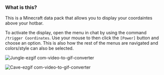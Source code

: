 ### What is this?
This is a Minecraft data pack that allows you to display your coordaintes above your hotbar.

To activate the display, open the menu in chat by using the command `/trigger Coordinates`. Use your mouse to then click the `[Power]` button and choose an option. This is also how the rest of the menus are navigated and colors/style can also be selected.

![Jungle-ezgif com-video-to-gif-converter](https://github.com/user-attachments/assets/50f3d782-f6cf-407c-a50a-477e06707190)

![Cave-ezgif com-video-to-gif-converter](https://github.com/user-attachments/assets/c4fb912a-40dc-4586-8d10-43f1ce29e753)
